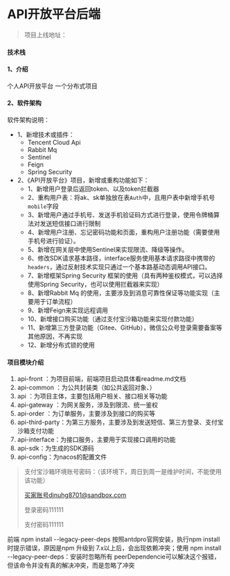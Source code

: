 # API开放平台后端
> 项目上线地址：
>
#### 技术栈

#### 1、介绍
个人API开放平台 一个分布式项目

#### 2、软件架构
软件架构说明：

- 1、新增技术或插件：
  - Tencent Cloud Api
  - Rabbit Mq
  - Sentinel
  - Feign
  - Spring Security
- 2、《API开放平台》项目，新增或重构功能如下：
  - 1、新增用户登录后返回token、以及token拦截器
  - 2、重构用户表：将ak、sk单独放在表`Auth`中，且用户表中新增手机号`mobile`字段
  - 3、新增用户通过手机号、发送手机验证码方式进行登录，使用令牌桶算法对发送短信接口进行限制
  - 4、新增用户注册、忘记密码功能和页面，重构用户注册功能（需要使用手机号进行验证）。
  - 5、新增在网关层中使用Sentinel来实现限流、降级等操作。
  - 6、修改SDK请求基本路径，interface服务使用基本请求路径中携带的`headers`，通过反射技术实现只通过一个基本路基动态调用API接口。
  - 7、新增框架Spring Security 框架的使用（具有两种鉴权模式，可以选择使用Spring Security，也可以使用拦截器来实现）
  - 8、新增Rabbit Mq 的使用，主要涉及到消息可靠性保证等功能实现（主要用于订单流程）
  - 9、新增Feign来实现远程调用
  - 10、新增接口购买功能（通过支付宝沙箱功能来实现付款功能）
  - 11、新增第三方登录功能（Gitee、GitHub），微信公众号登录需要备案等其他原因，不再实现
  - 12、新增分布式锁的使用

#### 项目模块介绍

1.  api-front ：为项目前端，前端项目启动具体看readme.md文档
2.  api-common ：为公共封装类（如公共返回对象、）
3.  api ：为项目主体，主要包括用户相关、接口相关等功能
4.  api-gateway ：为网关服务，涉及到限流、统一鉴权
5.  api-order ：为订单服务，主要涉及到接口的购买等
6.  api-third-party：为第三方服务，主要涉及到发送短信、第三方登录、支付宝沙箱支付功能
7.  api-interface：为接口服务，主要用于实现接口调用的功能
8.  api-sdk：为生成的SDK源码
9.  api-config：为nacos的配置文件

> 支付宝沙箱环境账号密码：（该环境下，周日到周一是维护时间，不能使用该功能）
>
> 买家账号djnuhg8701@sandbox.com
>
> 登录密码111111
>
> 支付密码111111




前端
npm install --legacy-peer-deps
按照antdpro官网安装，执行npm install时提示错误，原因是npm 升级到 7.x以上后，会出现依赖冲突；使用 npm install --legacy-peer-deps：安装时忽略所有 peerDependencie可以解决这个报错，但该命令并没有真的解决冲突，而是忽略了冲突
